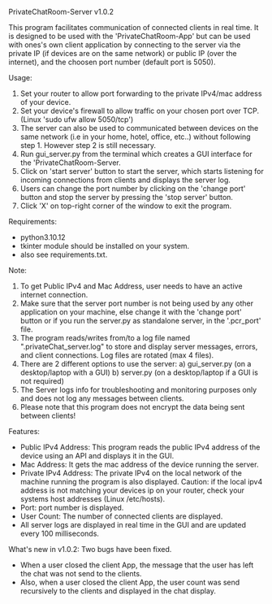 PrivateChatRoom-Server v1.0.2

This program facilitates communication of connected clients in real time.
It is designed to be used with the 'PrivateChatRoom-App' but can be used
 with ones's own client application by connecting to the server via the
 private IP (if devices are on the same network) or public IP
 (over the internet), and the choosen port number (default port is 5050).

Usage:
1. Set your router to allow port forwarding to the private IPv4/mac address
    of your device.
2. Set your device's firewall to allow traffic on your chosen port over TCP.
    (Linux 'sudo ufw allow 5050/tcp')
3. The server can also be used to communicated between devices on the same
    network (i.e in your home, hotel, office, etc..) without following step 1.
    However step 2 is still necessary.
4. Run gui_server.py from the terminal which creates a GUI interface for the
    'PrivateChatRoom-Server.
5. Click on 'start server' button to start the server, which starts listening
    for incoming connections from clients and displays the server log.
6. Users can change the port number by clicking on the 'change port' button
    and stop the server by pressing the 'stop server' button.
7. Click 'X' on top-right corner of the window to exit the program.

Requirements:
- python3.10.12
- tkinter module should be installed on your system.
- also see requirements.txt.

Note:
1. To get Public IPv4 and Mac Address, user needs to have an active internet
    connection.
2. Make sure that the server port number is not being used by any other
    application on your machine, else change it with the 'change port' button
    or if you run the server.py as standalone server, in the '.pcr_port' file.
3. The program reads/writes from/to a log file named ".privateChat_server.log"
    to store and display server messages, errors, and client connections.
    Log files are rotated (max 4 files). 
4. There are 2 different options to use the server:
    a) gui_server.py (on a desktop/laptop with a GUI)
    b) server.py (on a desktop/laptop if a GUI is not required)
5. The Server logs info for troubleshooting and monitoring purposes only and 
    does not log any messages between clients.
6. Please note that this program does not encrypt the data being sent between
    clients!

Features:
- Public IPv4 Address: This program reads the public IPv4 address of the
   device using an API and displays it in the GUI.
- Mac Address: It gets the mac address of the device running the server.
- Private IPv4 Address: The private IPv4 on the local network of the machine
   running the program is also displayed.
   Caution: if the local ipv4 address is not matching your devices ip on your
   router, check your systems host addresses (Linux /etc/hosts).
- Port: port number is displayed.
- User Count: The number of connected clients are displayed.
- All server logs are displayed in real time in the GUI and are updated
   every 100 milliseconds.

What's new in v1.0.2:
Two bugs have been fixed.
- When a user closed the client App, the message that the user has left the chat
   was not send to the clients.
- Also, when a user closed the client App, the user count was send recursively to 
   the clients and displayed in the chat display.

